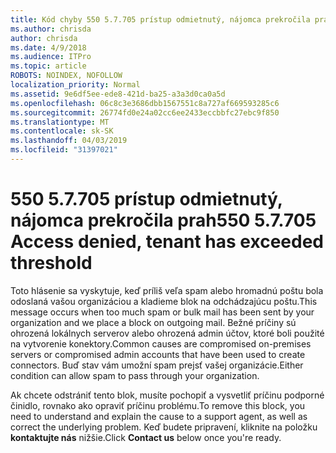 ```yaml
---
title: Kód chyby 550 5.7.705 prístup odmietnutý, nájomca prekročila prah
ms.author: chrisda
author: chrisda
ms.date: 4/9/2018
ms.audience: ITPro
ms.topic: article
ROBOTS: NOINDEX, NOFOLLOW
localization_priority: Normal
ms.assetid: 9e6df5ee-ede8-421d-ba25-a3a3d0ca0a5d
ms.openlocfilehash: 06c8c3e3686dbb1567551c8a727af669593285c6
ms.sourcegitcommit: 26774fd0e24a02cc6ee2433eccbbfc27ebc9f850
ms.translationtype: MT
ms.contentlocale: sk-SK
ms.lasthandoff: 04/03/2019
ms.locfileid: "31397021"
---
```

# <a name="550-57705-access-denied-tenant-has-exceeded-threshold"></a><span data-ttu-id="74bc2-102">550 5.7.705 prístup odmietnutý, nájomca prekročila prah</span><span class="sxs-lookup"><span data-stu-id="74bc2-102">550 5.7.705 Access denied, tenant has exceeded threshold</span></span>

<span data-ttu-id="74bc2-103">Toto hlásenie sa vyskytuje, keď príliš veľa spam alebo hromadnú poštu bola odoslaná vašou organizáciou a kladieme blok na odchádzajúcu poštu.</span><span class="sxs-lookup"><span data-stu-id="74bc2-103">This message occurs when too much spam or bulk mail has been sent by your organization and we place a block on outgoing mail.</span></span>
<span data-ttu-id="74bc2-104">Bežné príčiny sú ohrozená lokálnych serverov alebo ohrozená admin účtov, ktoré boli použité na vytvorenie konektory.</span><span class="sxs-lookup"><span data-stu-id="74bc2-104">Common causes are compromised on-premises servers or compromised admin accounts that have been used to create connectors.</span></span> <span data-ttu-id="74bc2-105">Buď stav vám umožní spam prejsť vašej organizácie.</span><span class="sxs-lookup"><span data-stu-id="74bc2-105">Either condition can allow spam to pass through your organization.</span></span>

<span data-ttu-id="74bc2-106">Ak chcete odstrániť tento blok, musíte pochopiť a vysvetliť príčinu podporné činidlo, rovnako ako opraviť príčinu problému.</span><span class="sxs-lookup"><span data-stu-id="74bc2-106">To remove this block, you need to understand and explain the cause to a support agent, as well as correct the underlying problem.</span></span>
<span data-ttu-id="74bc2-107">Keď budete pripravení, kliknite na položku **kontaktujte nás** nižšie.</span><span class="sxs-lookup"><span data-stu-id="74bc2-107">Click **Contact us** below once you're ready.</span></span>

